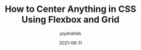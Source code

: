 ---
author: joyshaheb
date: 2021-06-11
layout: post.njk
publisher: freecodecamp
tags:
  - article
  - css
  - layout
target_url: https://www.freecodecamp.org/news/how-to-center-objects-using-css/
title: How to Center Anything in CSS Using Flexbox and Grid
---